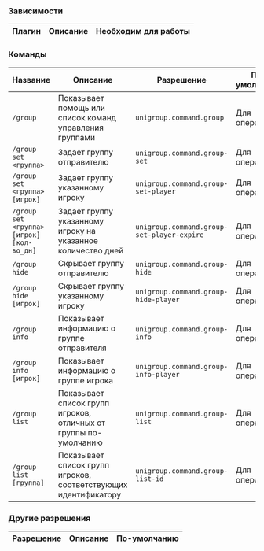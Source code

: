 ### Зависимости

Плагин | Описание | Необходим для работы
--- | --- | ---

### Команды

Название | Описание | Разрешение | По-умолчанию
--- | --- | --- | ---
`/group` | Показывает помощь или список команд управления группами | `unigroup.command.group` | Для операторов
`/group set <группа>` | Задает группу отправителю | `unigroup.command.group-set` | Для операторов
`/group set <группа> [игрок]` | Задает группу указанному игроку | `unigroup.command.group-set-player` | Для операторов
`/group set <группа> [игрок] [кол-во_дн]` | Задает группу указанному игроку на указанное количество дней | `unigroup.command.group-set-player-expire` | Для операторов
`/group hide` | Скрывает группу отправителю | `unigroup.command.group-hide` | Для операторов
`/group hide [игрок]` | Скрывает группу указанному игроку | `unigroup.command.group-hide-player` | Для операторов
`/group info` | Показывает информацию о группе отправителя | `unigroup.command.group-info` | Для операторов
`/group info [игрок]` | Показывает информацию о группе игрока | `unigroup.command.group-info-player` | Для операторов
`/group list` | Показывает список групп игроков, отличных от группы по-умолчанию | `unigroup.command.group-list` | Для операторов
`/group list [группа]` | Показывает список групп игроков, соответствующих идентификатору | `unigroup.command.group-list-id` | Для операторов

### Другие разрешения

Разрешение | Описание | По-умолчанию
--- | --- | ---